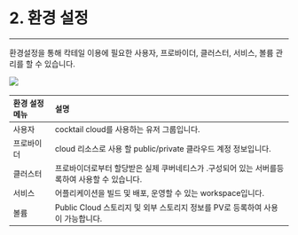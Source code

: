 # 2. 환경 설정

---

환경설정을 통해 칵테일 이용에 필요한 사용자, 프로바이더, 클러스터, 서비스, 볼륨 관리를 할 수 있습니다.

![](/assets/환경설정.png)

| 환경 설정 메뉴 | **설명** |
| :--- | :--- |
| 사용자 | cocktail cloud를 사용하는 유저 그룹입니다. |
| 프로바이더 | cloud 리소스로 사용 할 public/private 클라우드 계정 정보입니다. |
| 클러스터 | 프로바이더로부터 할당받은 실제 쿠버네티스가 .구성되어 있는 서버를등록하여 사용할 수 있습니다. |
| 서비스 | 어플리케이션을 빌드 및 배포, 운영할 수 있는 workspace입니다. |
| 볼륨 | Public Cloud 스토리지 및 외부 스토리지 정보를 PV로 등록하여 사용이 가능합니다. |



